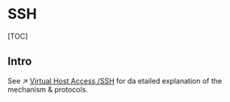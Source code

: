 # SSH

[TOC]



## Intro



See ↗ [Virtual Host Access /SSH](../../../../🏎️%20Computer%20Networking/📌%20Computer%20Networking%20Basics/0x01%20Application%20Layer/Host%20Access/SSH/SSH.md) for da etailed explanation of the mechanism & protocols.



